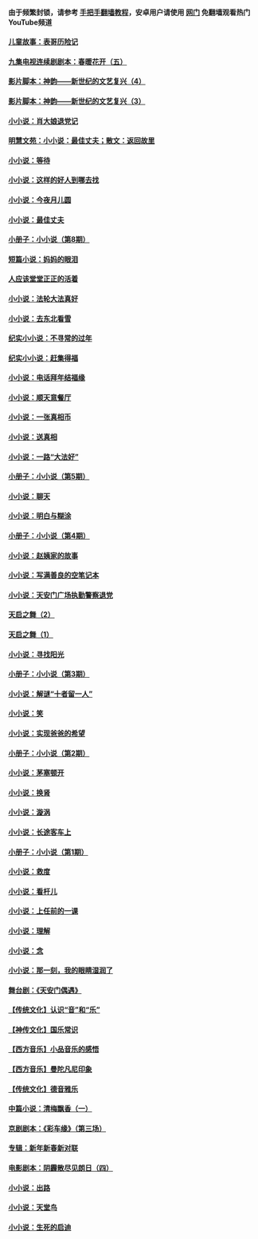 #### 由于频繁封锁，请参考 [手把手翻墙教程](https://github.com/gfw-breaker/guides/wiki/)，安卓用户请使用 [网门](https://github.com/gfw-breaker/nogfw/blob/master/dl.md?t=07031901) 免翻墙观看热门YouTube频道 

#### [儿童故事：表哥历险记](../pages/328/383535.md?t=07031901) 

#### [九集电视连续剧剧本：春暖花开（五）](../pages/328/275919.md?t=07031901) 

#### [影片脚本：神韵——新世纪的文艺复兴（4）](../pages/328/266089.md?t=07031901) 

#### [影片脚本：神韵——新世纪的文艺复兴（3）](../pages/328/266087.md?t=07031901) 

#### [小小说：肖大娘退党记](../pages/328/239807.md?t=07031901) 

#### [明慧文苑：小小说：最佳丈夫；散文：返回故里](../pages/328/3439.md?t=07031901) 

#### [小小说：等待](../pages/328/223927.md?t=07031901) 

#### [小小说：这样的好人到哪去找](../pages/328/209396.md?t=07031901) 

#### [小小说：今夜月儿圆](../pages/328/193588.md?t=07031901) 

#### [小小说：最佳丈夫](../pages/328/190938.md?t=07031901) 

#### [小册子：小小说（第8期）](../pages/328/188202.md?t=07031901) 

#### [短篇小说：妈妈的眼泪](../pages/328/187712.md?t=07031901) 

#### [人应该堂堂正正的活着](../pages/328/182430.md?t=07031901) 

#### [小小说：法轮大法真好](../pages/328/174669.md?t=07031901) 

#### [小小说：去东北看雪](../pages/328/173882.md?t=07031901) 

#### [纪实小小说：不寻常的过年](../pages/328/173187.md?t=07031901) 

#### [纪实小小说：赶集得福](../pages/328/172652.md?t=07031901) 

#### [小小说：电话拜年结福缘](../pages/328/172533.md?t=07031901) 

#### [小小说：顺天意餐厅](../pages/328/170182.md?t=07031901) 

#### [小小说：一张真相币](../pages/328/169410.md?t=07031901) 

#### [小小说：送真相](../pages/328/166713.md?t=07031901) 

#### [小小说：一路“大法好”](../pages/328/162016.md?t=07031901) 

#### [小册子：小小说（第5期）](../pages/328/161131.md?t=07031901) 

#### [小小说：聊天](../pages/328/159640.md?t=07031901) 

#### [小小说：明白与糊涂](../pages/328/158101.md?t=07031901) 

#### [小册子：小小说（第4期）](../pages/328/158006.md?t=07031901) 

#### [小小说：赵姨家的故事](../pages/328/157843.md?t=07031901) 

#### [小小说：写满善良的空笔记本](../pages/328/157382.md?t=07031901) 

#### [小小说：天安门广场执勤警察退党](../pages/328/156982.md?t=07031901) 

#### [天启之舞（2）](../pages/328/153440.md?t=07031901) 

#### [天启之舞（1）](../pages/328/153439.md?t=07031901) 

#### [小小说：寻找阳光](../pages/328/153065.md?t=07031901) 

#### [小册子：小小说（第3期）](../pages/328/151715.md?t=07031901) 

#### [小小说：解谜“十者留一人”](../pages/328/148967.md?t=07031901) 

#### [小小说：笑](../pages/328/148905.md?t=07031901) 

#### [小小说：实现爸爸的希望](../pages/328/148096.md?t=07031901) 

#### [小册子：小小说（第2期）](../pages/328/147214.md?t=07031901) 

#### [小小说：茅塞顿开](../pages/328/147030.md?t=07031901) 

#### [小小说：换肾](../pages/328/146770.md?t=07031901) 

#### [小小说：漩涡](../pages/328/146683.md?t=07031901) 

#### [小小说：长途客车上](../pages/328/145076.md?t=07031901) 

#### [小册子：小小说（第1期）](../pages/328/143963.md?t=07031901) 

#### [小小说：救度](../pages/328/143927.md?t=07031901) 

#### [小小说：看杆儿](../pages/328/142137.md?t=07031901) 

#### [小小说：上任前的一课](../pages/328/140808.md?t=07031901) 

#### [小小说：理解](../pages/328/140476.md?t=07031901) 

#### [小小说：念](../pages/328/139513.md?t=07031901) 

#### [小小说：那一刻，我的眼睛湿润了](../pages/328/138476.md?t=07031901) 

#### [舞台剧：《天安门偶遇》](../pages/328/117155.md?t=07031901) 

#### [【传统文化】认识“音”和“乐”](../pages/328/108667.md?t=07031901) 

#### [【神传文化】国乐常识](../pages/328/104225.md?t=07031901) 

#### [【西方音乐】小品音乐的感悟](../pages/328/102924.md?t=07031901) 

#### [【西方音乐】曼陀凡尼印象](../pages/328/102922.md?t=07031901) 

#### [【传统文化】德音雅乐](../pages/328/102923.md?t=07031901) 

#### [中篇小说：清梅飘香（一）](../pages/328/101058.md?t=07031901) 

#### [京剧剧本：《彩车缘》（第三场）](../pages/328/96434.md?t=07031901) 

#### [专辑：新年新春新对联](../pages/328/94991.md?t=07031901) 

#### [电影剧本：阴霾散尽见朗日（四）](../pages/328/87081.md?t=07031901) 

#### [小小说：出路](../pages/328/84848.md?t=07031901) 

#### [小小说：天堂鸟](../pages/328/83084.md?t=07031901) 

#### [小小说：生死的启迪](../pages/328/70977.md?t=07031901) 

